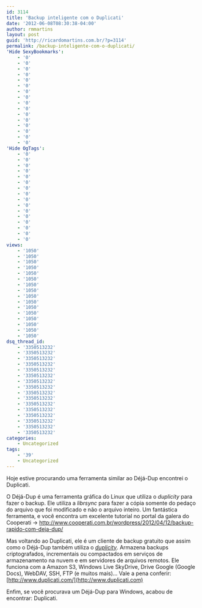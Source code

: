 ```yaml
---
id: 3114
title: 'Backup inteligente com o Duplicati'
date: '2012-06-08T08:30:38-04:00'
author: rmmartins
layout: post
guid: 'http://ricardomartins.com.br/?p=3114'
permalink: /backup-inteligente-com-o-duplicati/
'Hide SexyBookmarks':
    - '0'
    - '0'
    - '0'
    - '0'
    - '0'
    - '0'
    - '0'
    - '0'
    - '0'
    - '0'
    - '0'
    - '0'
    - '0'
    - '0'
    - '0'
    - '0'
'Hide OgTags':
    - '0'
    - '0'
    - '0'
    - '0'
    - '0'
    - '0'
    - '0'
    - '0'
    - '0'
    - '0'
    - '0'
    - '0'
    - '0'
    - '0'
    - '0'
    - '0'
views:
    - '1050'
    - '1050'
    - '1050'
    - '1050'
    - '1050'
    - '1050'
    - '1050'
    - '1050'
    - '1050'
    - '1050'
    - '1050'
    - '1050'
    - '1050'
    - '1050'
    - '1050'
    - '1050'
dsq_thread_id:
    - '3350513232'
    - '3350513232'
    - '3350513232'
    - '3350513232'
    - '3350513232'
    - '3350513232'
    - '3350513232'
    - '3350513232'
    - '3350513232'
    - '3350513232'
    - '3350513232'
    - '3350513232'
    - '3350513232'
    - '3350513232'
    - '3350513232'
    - '3350513232'
categories:
    - Uncategorized
tags:
    - '39'
    - Uncategorized
---
```


Hoje estive procurando uma ferramenta similar ao Déjá-Dup encontrei o Duplicati.

O Déjá-Dup é uma ferramenta gráfica do Linux que utiliza o *duplicity* para fazer o backup. Ele utiliza a *librsync* para fazer a cópia somente do pedaço do arquivo que foi modificado e não o arquivo inteiro. Um fantástica ferramenta, e você encontra um excelente tutorial no portal da galera do Cooperati -&gt; <http://www.cooperati.com.br/wordpress/2012/04/12/backup-rapido-com-deja-dup/>

Mas voltando ao Duplicati, ele é um cliente de backup gratuito que assim como o Déjá-Dup também utiliza o [*duplicity*](http://duplicity.nongnu.org/). Armazena backups criptografados, incrementais ou compactados em serviços de armazenamento na nuvem e em servidores de arquivos remotos. Ele funciona com a Amazon S3, Windows Live SkyDrive, Drive Google (Google Docs), WebDAV, SSH, FTP (e muitos mais)… Vale a pena conferir: [http://www.duplicati.com/](http://www.duplicati.com)

Enfim, se você procurava um Déjá-Dup para Windows, acabou de encontrar: Duplicati.